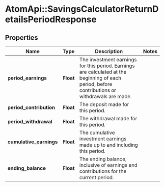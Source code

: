 # AtomApi::SavingsCalculatorReturnDetailsPeriodResponse

## Properties
Name | Type | Description | Notes
------------ | ------------- | ------------- | -------------
**period_earnings** | **Float** | The investment earnings for this period. Earnings are calculated at the beginning of each period, before contributions or withdrawals are made. | 
**period_contribution** | **Float** | The deposit made for this period. | 
**period_withdrawal** | **Float** | The withdrawal made for this period. | 
**cumulative_earnings** | **Float** | The cumulative investment earnings made up to and including this period. | 
**ending_balance** | **Float** | The ending balance, inclusive of earnings and contributions for the current period. | 


